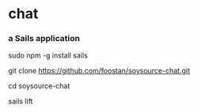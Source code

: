# chat
### a Sails application

sudo npm -g install sails

git clone https://github.com/foostan/soysource-chat.git

cd soysource-chat

sails lift

